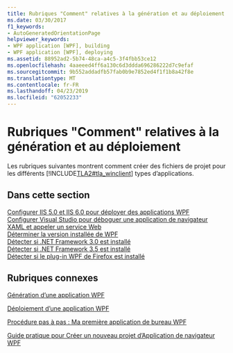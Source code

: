```yaml
---
title: Rubriques "Comment" relatives à la génération et au déploiement
ms.date: 03/30/2017
f1_keywords:
- AutoGeneratedOrientationPage
helpviewer_keywords:
- WPF application [WPF], building
- WPF application [WPF], deploying
ms.assetid: 88952ad2-5b74-48ca-a4c5-3f4fbb53ce12
ms.openlocfilehash: 4aaeeed4ff6a130c6d3ddda696286222d7c9efaf
ms.sourcegitcommit: 9b552addadfb57fab0b9e7852ed4f1f1b8a42f8e
ms.translationtype: MT
ms.contentlocale: fr-FR
ms.lasthandoff: 04/23/2019
ms.locfileid: "62052233"
---
```

# <a name="build-and-deploy-how-to-topics"></a>Rubriques "Comment" relatives à la génération et au déploiement
Les rubriques suivantes montrent comment créer des fichiers de projet pour les différents [!INCLUDE[TLA2#tla_winclient](../../../../includes/tla2sharptla-winclient-md.md)] types d’applications.  
  
## <a name="in-this-section"></a>Dans cette section  
 [Configurer IIS 5.0 et IIS 6.0 pour déployer des applications WPF](how-to-configure-iis-5-0-and-iis-6-0-to-deploy-wpf-applications.md)  
 [Configurer Visual Studio pour déboguer une application de navigateur XAML et appeler un service Web](configure-vs-to-debug-a-xaml-browser-to-call-a-web-service.md)  
 [Déterminer la version installée de WPF](how-to-determine-the-installed-version-of-wpf.md)  
 [Détecter si .NET Framework 3.0 est installé](how-to-detect-whether-the-net-framework-3-0-is-installed.md)  
 [Détecter si .NET Framework 3.5 est installé](how-to-detect-whether-the-net-framework-3-5-is-installed.md)  
 [Détecter si le plug-in WPF de Firefox est installé](how-to-detect-whether-the-wpf-plug-in-for-firefox-is-installed.md)  
  
## <a name="related-sections"></a>Rubriques connexes  
 [Génération d’une application WPF](building-a-wpf-application-wpf.md)  
  
 [Déploiement d’une application WPF](deploying-a-wpf-application-wpf.md)  
  
 [Procédure pas à pas : Ma première application de bureau WPF](../getting-started/walkthrough-my-first-wpf-desktop-application.md)  
  
 [Guide pratique pour Créer un nouveau projet d’Application de navigateur WPF](https://docs.microsoft.com/previous-versions/visualstudio/visual-studio-2010/bb628663(v=vs.100))
